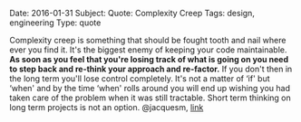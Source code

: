 Date:    2016-01-31
Subject: Quote: Complexity Creep
Tags:    design, engineering
Type:    quote

Complexity creep is something that should be fought tooth and nail where ever you find it. It's the biggest enemy of keeping your code maintainable. __As soon as you feel that you're losing track of what is going on you need to step back and re-think your approach and re-factor.__ If you don't then in the long term you'll lose control completely. It's not a matter of &lsquo;if' but &lsquo;when' and by the time &lsquo;when' rolls around you will end up wishing you had taken care of the problem when it was still tractable. Short term thinking on long term projects is not an option.
<span class="quoth">@jacquesm, [link](https://news.ycombinator.com/item?id=11004029)</span>
